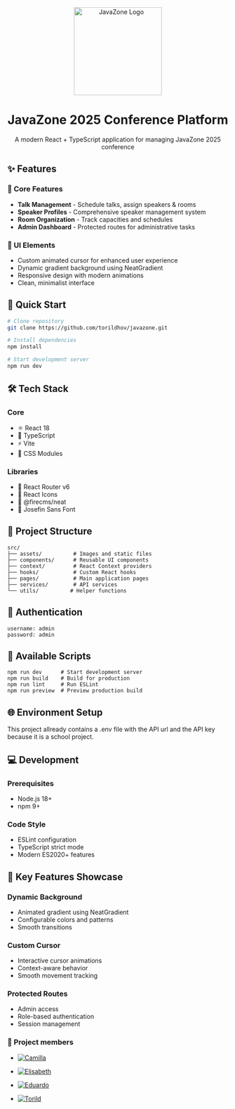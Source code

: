 
<div align="center">
  <img src="src/assets/JavaZoneLogo.png" alt="JavaZone Logo" width="200"/>
  <h1>JavaZone 2025 Conference Platform</h1>
  <p>A modern React + TypeScript application for managing JavaZone 2025 conference</p>
</div>

## ✨ Features

### 🎯 Core Features
- **Talk Management** - Schedule talks, assign speakers & rooms
- **Speaker Profiles** - Comprehensive speaker management system
- **Room Organization** - Track capacities and schedules
- **Admin Dashboard** - Protected routes for administrative tasks

### 🎨 UI Elements
- Custom animated cursor for enhanced user experience
- Dynamic gradient background using NeatGradient
- Responsive design with modern animations
- Clean, minimalist interface

## 🚀 Quick Start

```bash
# Clone repository
git clone https://github.com/torildhov/javazone.git

# Install dependencies
npm install

# Start development server
npm run dev
```

## 🛠️ Tech Stack
### Core
- ⚛️ React 18
- 📘 TypeScript
- ⚡ Vite
- 🎨 CSS Modules

### Libraries
- 🧭 React Router v6
- 🎯 React Icons
- 🎨 @firecms/neat
- 📝 Josefin Sans Font

## 📁 Project Structure
```
src/
├── assets/          # Images and static files
├── components/      # Reusable UI components
├── context/         # React Context providers
├── hooks/           # Custom React hooks
├── pages/           # Main application pages
├── services/        # API services
└── utils/          # Helper functions
```

## 🔐 Authentication
```properties
username: admin
password: admin
```

## 🔧 Available Scripts
```shell
npm run dev      # Start development server
npm run build    # Build for production
npm run lint     # Run ESLint
npm run preview  # Preview production build
```

## 🌐 Environment Setup
This project allready contains a .env file with the API url and the API key because it is a school project.

## 💻 Development
### Prerequisites
- Node.js 18+
- npm 9+

### Code Style
- ESLint configuration
- TypeScript strict mode
- Modern ES2020+ features

## 🌟 Key Features Showcase
### Dynamic Background
- Animated gradient using NeatGradient
- Configurable colors and patterns
- Smooth transitions
  
### Custom Cursor
- Interactive cursor animations
- Context-aware behavior
- Smooth movement tracking

### Protected Routes
- Admin access
- Role-based authentication
- Session management

### 👥 Project members
- [![Camilla](https://img.shields.io/badge/GitHub-Camilla-181717?style=flat&logo=github)](https://github.com/camillachr)

- [![Elisabeth](https://img.shields.io/badge/GitHub-Elisabeth-181717?style=flat&logo=github)](https://github.com/Elisabeth1690)

- [![Eduardo](https://img.shields.io/badge/GitHub-Eduardo-181717?style=flat&logo=github)](https://github.com/guysoul)

- [![Torild](https://img.shields.io/badge/GitHub-Torild-181717?style=flat&logo=github)](https://github.com/torildhov)
